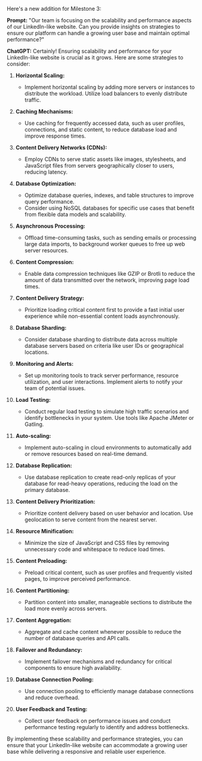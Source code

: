  Here's a new addition for Milestone 3:

**Prompt:**
"Our team is focusing on the scalability and performance aspects of our LinkedIn-like website. Can you provide insights on strategies to ensure our platform can handle a growing user base and maintain optimal performance?"

**ChatGPT:**
Certainly! Ensuring scalability and performance for your LinkedIn-like website is crucial as it grows. Here are some strategies to consider:

1. **Horizontal Scaling:**
   - Implement horizontal scaling by adding more servers or instances to distribute the workload. Utilize load balancers to evenly distribute traffic.

2. **Caching Mechanisms:**
   - Use caching for frequently accessed data, such as user profiles, connections, and static content, to reduce database load and improve response times.

3. **Content Delivery Networks (CDNs):**
   - Employ CDNs to serve static assets like images, stylesheets, and JavaScript files from servers geographically closer to users, reducing latency.

4. **Database Optimization:**
   - Optimize database queries, indexes, and table structures to improve query performance.
   - Consider using NoSQL databases for specific use cases that benefit from flexible data models and scalability.

5. **Asynchronous Processing:**
   - Offload time-consuming tasks, such as sending emails or processing large data imports, to background worker queues to free up web server resources.

6. **Content Compression:**
   - Enable data compression techniques like GZIP or Brotli to reduce the amount of data transmitted over the network, improving page load times.

7. **Content Delivery Strategy:**
   - Prioritize loading critical content first to provide a fast initial user experience while non-essential content loads asynchronously.

8. **Database Sharding:**
   - Consider database sharding to distribute data across multiple database servers based on criteria like user IDs or geographical locations.

9. **Monitoring and Alerts:**
   - Set up monitoring tools to track server performance, resource utilization, and user interactions. Implement alerts to notify your team of potential issues.

10. **Load Testing:**
    - Conduct regular load testing to simulate high traffic scenarios and identify bottlenecks in your system. Use tools like Apache JMeter or Gatling.

11. **Auto-scaling:**
    - Implement auto-scaling in cloud environments to automatically add or remove resources based on real-time demand.

12. **Database Replication:**
    - Use database replication to create read-only replicas of your database for read-heavy operations, reducing the load on the primary database.

13. **Content Delivery Prioritization:**
    - Prioritize content delivery based on user behavior and location. Use geolocation to serve content from the nearest server.

14. **Resource Minification:**
    - Minimize the size of JavaScript and CSS files by removing unnecessary code and whitespace to reduce load times.

15. **Content Preloading:**
    - Preload critical content, such as user profiles and frequently visited pages, to improve perceived performance.

16. **Content Partitioning:**
    - Partition content into smaller, manageable sections to distribute the load more evenly across servers.

17. **Content Aggregation:**
    - Aggregate and cache content whenever possible to reduce the number of database queries and API calls.

18. **Failover and Redundancy:**
    - Implement failover mechanisms and redundancy for critical components to ensure high availability.

19. **Database Connection Pooling:**
    - Use connection pooling to efficiently manage database connections and reduce overhead.

20. **User Feedback and Testing:**
    - Collect user feedback on performance issues and conduct performance testing regularly to identify and address bottlenecks.

By implementing these scalability and performance strategies, you can ensure that your LinkedIn-like website can accommodate a growing user base while delivering a responsive and reliable user experience.
